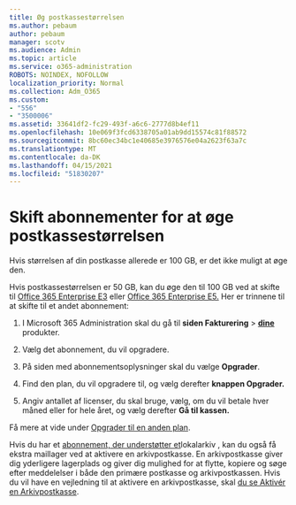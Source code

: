 ```yaml
---
title: Øg postkassestørrelsen
ms.author: pebaum
author: pebaum
manager: scotv
ms.audience: Admin
ms.topic: article
ms.service: o365-administration
ROBOTS: NOINDEX, NOFOLLOW
localization_priority: Normal
ms.collection: Adm_O365
ms.custom:
- "556"
- "3500006"
ms.assetid: 33641df2-fc29-493f-a6c6-2777d8b4ef11
ms.openlocfilehash: 10e069f3fcd6338705a01ab9dd15574c81f88572
ms.sourcegitcommit: 8bc60ec34bc1e40685e3976576e04a2623f63a7c
ms.translationtype: MT
ms.contentlocale: da-DK
ms.lasthandoff: 04/15/2021
ms.locfileid: "51830207"
---
```

# <a name="switch-subscriptions-to-increase-mailbox-size"></a>Skift abonnementer for at øge postkassestørrelsen

Hvis størrelsen af din postkasse allerede er 100 GB, er det ikke muligt at øge den.
  
Hvis postkassestørrelsen er 50 GB, kan du øge den til 100 GB ved at skifte til [Office 365 Enterprise E3](https://products.office.com/business/office-365-enterprise-e3-business-software) eller [Office 365 Enterprise E5.](https://products.office.com/business/office-365-enterprise-e5-business-software) Her er trinnene til at skifte til et andet abonnement:
  
1. I Microsoft 365 Administration skal du gå til **siden Fakturering** \> **[dine](https://go.microsoft.com/fwlink/p/?linkid=842054)** produkter.

2. Vælg det abonnement, du vil opgradere.

3. På siden med abonnementsoplysninger skal du vælge **Opgrader**.

4. Find den plan, du vil opgradere til, og vælg derefter **knappen Opgrader.**

5. Angiv antallet af licenser, du skal bruge, vælg, om du vil betale hver måned eller for hele året, og vælg derefter **Gå til kassen.**

Få mere at vide under [Opgrader til en anden plan](https://docs.microsoft.com/microsoft-365/commerce/subscriptions/upgrade-to-different-plan).

Hvis du har et [abonnement, der understøtter et](https://docs.microsoft.com/office365/servicedescriptions/exchange-online-archiving-service-description/exchange-online-archiving-service-description)lokalarkiv , kan du også få ekstra maillager ved at aktivere en arkivpostkasse. En arkivpostkasse giver dig yderligere lagerplads og giver dig mulighed for at flytte, kopiere og søge efter meddelelser i både den primære postkasse og arkivpostkassen. Hvis du vil have en vejledning til at aktivere en arkivpostkasse, skal [du se Aktivér en Arkivpostkasse](https://docs.microsoft.com/microsoft-365/compliance/enable-archive-mailboxes).